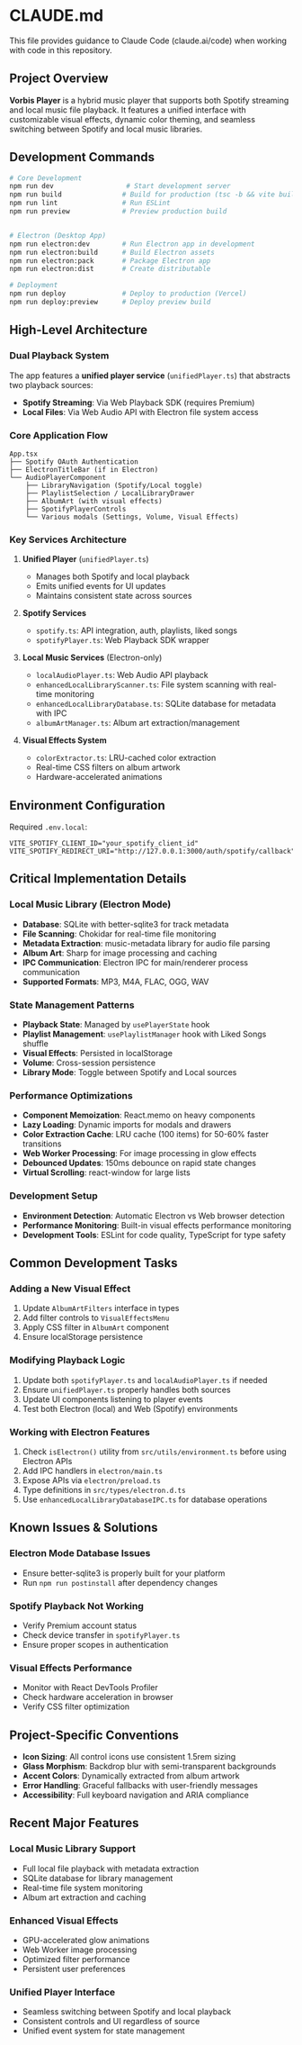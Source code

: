 # CLAUDE.md

This file provides guidance to Claude Code (claude.ai/code) when working with code in this repository.

## Project Overview

**Vorbis Player** is a hybrid music player that supports both Spotify streaming and local music file playback. It features a unified interface with customizable visual effects, dynamic color theming, and seamless switching between Spotify and local music libraries.

## Development Commands

```bash
# Core Development
npm run dev                  # Start development server
npm run build               # Build for production (tsc -b && vite build)
npm run lint                # Run ESLint
npm run preview             # Preview production build


# Electron (Desktop App)
npm run electron:dev        # Run Electron app in development
npm run electron:build      # Build Electron assets
npm run electron:pack       # Package Electron app
npm run electron:dist       # Create distributable

# Deployment
npm run deploy              # Deploy to production (Vercel)
npm run deploy:preview      # Deploy preview build
```

## High-Level Architecture

### Dual Playback System
The app features a **unified player service** (`unifiedPlayer.ts`) that abstracts two playback sources:
- **Spotify Streaming**: Via Web Playback SDK (requires Premium)
- **Local Files**: Via Web Audio API with Electron file system access

### Core Application Flow

```
App.tsx
├── Spotify OAuth Authentication
├── ElectronTitleBar (if in Electron)
└── AudioPlayerComponent
    ├── LibraryNavigation (Spotify/Local toggle)
    ├── PlaylistSelection / LocalLibraryDrawer
    ├── AlbumArt (with visual effects)
    ├── SpotifyPlayerControls
    └── Various modals (Settings, Volume, Visual Effects)
```

### Key Services Architecture

1. **Unified Player** (`unifiedPlayer.ts`)
   - Manages both Spotify and local playback
   - Emits unified events for UI updates
   - Maintains consistent state across sources

2. **Spotify Services**
   - `spotify.ts`: API integration, auth, playlists, liked songs
   - `spotifyPlayer.ts`: Web Playback SDK wrapper

3. **Local Music Services** (Electron-only)
   - `localAudioPlayer.ts`: Web Audio API playback
   - `enhancedLocalLibraryScanner.ts`: File system scanning with real-time monitoring
   - `enhancedLocalLibraryDatabase.ts`: SQLite database for metadata with IPC
   - `albumArtManager.ts`: Album art extraction/management

4. **Visual Effects System**
   - `colorExtractor.ts`: LRU-cached color extraction
   - Real-time CSS filters on album artwork
   - Hardware-accelerated animations

## Environment Configuration

Required `.env.local`:
```
VITE_SPOTIFY_CLIENT_ID="your_spotify_client_id"
VITE_SPOTIFY_REDIRECT_URI="http://127.0.0.1:3000/auth/spotify/callback"
```


## Critical Implementation Details

### Local Music Library (Electron Mode)

- **Database**: SQLite with better-sqlite3 for track metadata
- **File Scanning**: Chokidar for real-time file monitoring
- **Metadata Extraction**: music-metadata library for audio file parsing
- **Album Art**: Sharp for image processing and caching
- **IPC Communication**: Electron IPC for main/renderer process communication
- **Supported Formats**: MP3, M4A, FLAC, OGG, WAV

### State Management Patterns

- **Playback State**: Managed by `usePlayerState` hook
- **Playlist Management**: `usePlaylistManager` hook with Liked Songs shuffle
- **Visual Effects**: Persisted in localStorage
- **Volume**: Cross-session persistence
- **Library Mode**: Toggle between Spotify and Local sources

### Performance Optimizations

- **Component Memoization**: React.memo on heavy components
- **Lazy Loading**: Dynamic imports for modals and drawers
- **Color Extraction Cache**: LRU cache (100 items) for 50-60% faster transitions
- **Web Worker Processing**: For image processing in glow effects
- **Debounced Updates**: 150ms debounce on rapid state changes
- **Virtual Scrolling**: react-window for large lists

### Development Setup

- **Environment Detection**: Automatic Electron vs Web browser detection
- **Performance Monitoring**: Built-in visual effects performance monitoring
- **Development Tools**: ESLint for code quality, TypeScript for type safety

## Common Development Tasks

### Adding a New Visual Effect
1. Update `AlbumArtFilters` interface in types
2. Add filter controls to `VisualEffectsMenu`
3. Apply CSS filter in `AlbumArt` component
4. Ensure localStorage persistence

### Modifying Playback Logic
1. Update both `spotifyPlayer.ts` and `localAudioPlayer.ts` if needed
2. Ensure `unifiedPlayer.ts` properly handles both sources
3. Update UI components listening to player events
4. Test both Electron (local) and Web (Spotify) environments

### Working with Electron Features
1. Check `isElectron()` utility from `src/utils/environment.ts` before using Electron APIs
2. Add IPC handlers in `electron/main.ts`
3. Expose APIs via `electron/preload.ts`
4. Type definitions in `src/types/electron.d.ts`
5. Use `enhancedLocalLibraryDatabaseIPC.ts` for database operations

## Known Issues & Solutions

### Electron Mode Database Issues
- Ensure better-sqlite3 is properly built for your platform
- Run `npm run postinstall` after dependency changes

### Spotify Playback Not Working
- Verify Premium account status
- Check device transfer in `spotifyPlayer.ts`
- Ensure proper scopes in authentication

### Visual Effects Performance
- Monitor with React DevTools Profiler
- Check hardware acceleration in browser
- Verify CSS filter optimization

## Project-Specific Conventions

- **Icon Sizing**: All control icons use consistent 1.5rem sizing
- **Glass Morphism**: Backdrop blur with semi-transparent backgrounds
- **Accent Colors**: Dynamically extracted from album artwork
- **Error Handling**: Graceful fallbacks with user-friendly messages
- **Accessibility**: Full keyboard navigation and ARIA compliance

## Recent Major Features

### Local Music Library Support
- Full local file playback with metadata extraction
- SQLite database for library management
- Real-time file system monitoring
- Album art extraction and caching

### Enhanced Visual Effects
- GPU-accelerated glow animations
- Web Worker image processing
- Optimized filter performance
- Persistent user preferences

### Unified Player Interface
- Seamless switching between Spotify and local playback
- Consistent controls and UI regardless of source
- Unified event system for state management